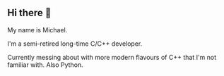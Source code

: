 ## Hi there 👋

My name is Michael.

I'm a semi-retired long-time C/C++ developer.

Currently messing about with more modern flavours of C++ that I'm not familiar with. Also Python.

<!--
**PopsisJoy/PopsisJoy** is a ✨ _special_ ✨ repository because its `README.md` (this file) appears on your GitHub profile.

Here are some ideas to get you started:

- 🔭 I’m currently working on ...
- 🌱 I’m currently learning ...
- 👯 I’m looking to collaborate on ...
- 🤔 I’m looking for help with ...
- 💬 Ask me about ...
- 📫 How to reach me: ...
- 😄 Pronouns: ...
- ⚡ Fun fact: ...
-->
